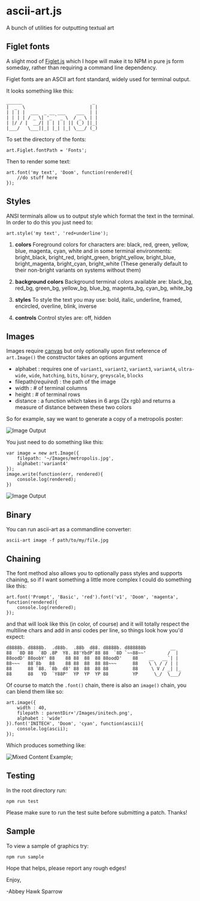 ascii-art.js
===========

A bunch of utilities for outputting textual art

Figlet fonts
------------
A slight mod of [Figlet.js](https://github.com/scottgonzalez/figlet-js) which I hope will make it to NPM in pure js form someday, rather than requiring a command line dependency.

Figlet fonts are an ASCII art font standard, widely used for terminal output.

It looks something like this:

    ______                          _ 
    |  _  \                        | |
    | | | |  ___  _ __ ___    ___  | |
    | | | | / _ \| '_ ` _ \  / _ \ | |
    | |/ / |  __/| | | | | || (_) ||_|
    |___/   \___||_| |_| |_| \___/ (_)

To set the directory of the fonts:

    art.Figlet.fontPath = 'Fonts';
        
Then to render some text:

    art.font('my text', 'Doom', function(rendered){
        //do stuff here
    });

Styles
------
ANSI terminals allow us to output style which format the text in the terminal. In order to do this you just need to:

    art.style('my text', 'red+underline');

1. **colors**
Foreground colors for characters are: black, red, green, yellow, blue, magenta, cyan, white and in some terminal environments:  bright_black, bright_red, bright_green, bright_yellow, bright_blue, bright_magenta, bright_cyan, bright_white (These generally default to their non-bright variants on systems without them)
            
2. **background colors**
Background terminal colors available are: black_bg, red_bg, green_bg, yellow_bg, blue_bg, magenta_bg, cyan_bg, white_bg
        
3. **styles**
To style the text you may use: bold, italic, underline, framed, encircled, overline, blink, inverse
        
4. **controls**
Control styles are: off, hidden
    
Images
------
Images require [canvas]() but only optionally upon first reference of `art.Image()` the constructor takes an options argument

- alphabet : requires one of `variant1`, `variant2`, `variant3`, `variant4`, `ultra-wide`, `wide`, `hatching`, `bits`, `binary`, `greyscale`, `blocks`
- filepath(*required*) : the path of the image
- width : # of terminal columns
- height : # of terminal rows
- distance : a function which takes in 6 args (2x rgb) and returns a measure of distance between these two colors

So for example, say we want to generate a copy of a metropolis poster:

![Image Output](http://outsider.industries/assets/docs/metropolis.jpg)

You just need to do something like this:

	var image = new art.Image({
		filepath: '~/Images/metropolis.jpg',
		alphabet:'variant4'
	});
	image.write(function(err, rendered){
		console.log(rendered);
	})

![Image Output](http://outsider.industries/assets/docs/metropolis.png)

Binary
------
You can run ascii-art as a commandline converter:

	ascii-art image -f path/to/my/file.jpg


Chaining
--------

The font method also allows you to optionally pass styles and supports chaining, so if I want something a little more complex I could do something like this:

    art.font('Prompt', 'Basic', 'red').font('v1', 'Doom', 'magenta', function(rendered){
        console.log(rendered);
    });

and that will look like this (in color, of course) and it will totally respect the multiline chars and add in ansi codes per line, so things look how you'd expect:

    d8888b. d8888b.  .d88b.  .88b  d88. d8888b. d888888b         __  
    88  `8D 88  `8D .8P  Y8. 88'YbdP`88 88  `8D `~~88~~'        /  | 
    88oodD' 88oobY' 88    88 88  88  88 88oodD'    88    __   __`| | 
    88~~~   88`8b   88    88 88  88  88 88~~~      88    \ \ / / | | 
    88      88 `88. `8b  d8' 88  88  88 88         88     \ V / _| |_
    88      88   YD  `Y88P'  YP  YP  YP 88         YP      \_/  \___/
    
Of course to match the `.font()` chain, there is also an `image()` chain, you can blend them like so:

    art.image({
    	width : 40,
    	filepath : parentDir+'/Images/initech.png',
    	alphabet : 'wide'
    }).font('INITECH', 'Doom', 'cyan', function(ascii){
		console.log(ascii);
    });
    
Which produces something like:

![Mixed Content Example](http://outsider.industries/assets/docs/initech.png);

Testing
-------
In the root directory run:

	npm run test
	
Please make sure to run the test suite before submitting a patch. Thanks!

Sample
------
To view a sample of graphics try:

	npm run sample

Hope that helps, please report any rough edges!

Enjoy,

-Abbey Hawk Sparrow